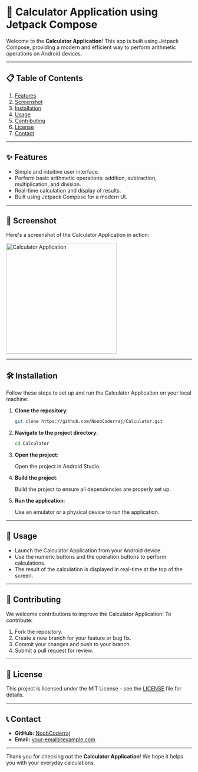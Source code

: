 # 🧮 Calculator Application using Jetpack Compose

Welcome to the **Calculator Application**! This app is built using Jetpack Compose, providing a modern and efficient way to perform arithmetic operations on Android devices.

---

## 📋 Table of Contents

1. [Features](#features)
2. [Screenshot](#screenshot)
3. [Installation](#installation)
4. [Usage](#usage)
5. [Contributing](#contributing)
6. [License](#license)
7. [Contact](#contact)

---

## ✨ Features

- Simple and intuitive user interface.
- Perform basic arithmetic operations: addition, subtraction, multiplication, and division.
- Real-time calculation and display of results.
- Built using Jetpack Compose for a modern UI.

---

## 📸 Screenshot

Here's a screenshot of the Calculator Application in action:

<img src="https://github.com/NoobCoderraj/Calculator/assets/147415521/8ccd0771-3f5c-4b4f-9f00-8ee334139b7a" width="300" alt="Calculator Application">

---

## 🛠 Installation

Follow these steps to set up and run the Calculator Application on your local machine:

1. **Clone the repository**:

    ```bash
    git clone https://github.com/NoobCoderraj/Calculator.git
    ```

2. **Navigate to the project directory**:

    ```bash
    cd Calculator
    ```

3. **Open the project**:

    Open the project in Android Studio.

4. **Build the project**:

    Build the project to ensure all dependencies are properly set up.

5. **Run the application**:

    Use an emulator or a physical device to run the application.

---

## 🚀 Usage

- Launch the Calculator Application from your Android device.
- Use the numeric buttons and the operation buttons to perform calculations.
- The result of the calculation is displayed in real-time at the top of the screen.

---

## 🤝 Contributing

We welcome contributions to improve the Calculator Application! To contribute:

1. Fork the repository.
2. Create a new branch for your feature or bug fix.
3. Commit your changes and push to your branch.
4. Submit a pull request for review.

---

## 📄 License

This project is licensed under the MIT License - see the [LICENSE](LICENSE) file for details.

---

## 📞 Contact

- **GitHub:** [NoobCoderraj](https://github.com/NoobCoderraj)
- **Email:** [your-email@example.com](mailto:your-email@example.com)

---

Thank you for checking out the **Calculator Application**! We hope it helps you with your everyday calculations.
